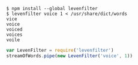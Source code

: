 ```shellsession
$ npm install --global levenfilter
$ levenfilter voice 1 < /usr/share/dict/words
vice
voice
voiced
voices
voile
```

```javascript
var LevenFilter = require('levenfilter')
streamOfWords.pipe(new LevenFilter('voice', 1))
```
